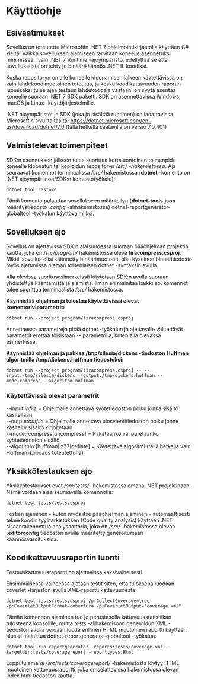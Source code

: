# Käyttöohje

## Esivaatimukset

Sovellus on toteutettu Microsoftin .NET 7 ohjelmointikirjastolla käyttäen C# kieltä. Vaikka sovelluksen ajamiseen tarvitaan koneelle asennetuksi minimissään vain .NET 7 Runtime -ajoympäristö, edellyttää se että sovelluksesta on tehty jo binäärikäännös .NET IL koodiksi.

Koska repositoryn omalle koneelle kloonamisen jälkeen käytettävissä on vain lähdekoodimuotoinen toteutus, ja koska koodikattavuuden raportin luomiseksi tulee ajaa testaus lähdekoodeja vastaan, on syytä asentaa koneelle suoraan .NET 7 SDK paketti. SDK on asennettavissa Windows, macOS ja Linux -käyttöjärjestelmille.

.NET ajoympäristöt ja SDK (joka jo sisältää runtimen) on ladattavissa Microsoftin sivuilta täältä: https://dotnet.microsoft.com/en-us/download/dotnet/7.0 (tällä hetkellä saatavilla on versio 7.0.401)

## Valmistelevat toimenpiteet

SDK:n asennuksen jälkeen tulee suorittaa kertaluontoinen toimenpide koneelle kloonatun tai kopioidun repositoryn */src/ -hakemistossa*. Aja seuraavat komennot terminaalissa */src/* hakemistossa (**dotnet** -komento on .NET ajoympäristön/SDK:n komentotyökalu):

```
dotnet tool restore
```

Tämä komento palauttaa sovellukseen määritellyn (**dotnet-tools.json** määritystiedosto *.config* -alihakemistossa) dotnet-reportgenerator-globaltool -työkalun käyttövalmiiksi.

## Sovelluksen ajo

Sovellus on ajettavissa SDK:n alaisuudessa suoraan pääohjelman projektin kautta, joka on */src/program/* hakemistossa oleva **tiracompress.csproj**. Mikäli sovellus olisi käännetty binäärimuotoon, olisi kyseinen binääritiedosto myös ajettavissa hieman toisenlaisen dotnet -syntaksin avulla.

Alla olevissa suoritusesimerkeissä käytetään SDK:n avulla suoraan yhdistettyä kääntämistä ja ajamista. Ilman eri mainitaa kaikki ao. komennot tulee suorittaa terminaalista */src/* hakemistossa.

**Käynnistää ohjelman ja tulostaa käytettävissä olevat komentoriviparametrit:**
```
dotnet run --project program/tiracompress.csproj
```

Annettaessa parametreja pitää dotnet -työkalun ja ajettavalle välitettävät parametrit erottaa toisistaan -- parametrilla, kuten alla olevassa esimerkissä.

**Käynnistää ohjelman ja pakkaa /tmp/silesia/dickens -tiedoston Huffman algoritmilla /tmp/dickens.huffman tiedostoksi:**
```
dotnet run --project program/tiracompress.csproj -- --input:/tmp/silesia/dickens --output:/tmp/dickens.huffman --mode:compress --algorithm:huffman
```

### Käytettävissä olevat parametrit
--input:*infile* = Ohjelmalle annettava syötetiedoston polku jonka sisältö käsitellään  
--output:*outfile* = Ohjelmalle annettava ulosvientitiedoston polku jonne käsitelty sisältö kirjoitetaan  
--mode:[compress|uncompress] = Pakataanko vai puretaanko syötetiedoston sisältö  
--algorithm:[huffman|lz77|deflate] = Käytettävä algoritmi (tällä hetkellä vain Huffman-koodaus toteutettuna)  

## Yksikkötestauksen ajo

Yksikkötestaukset ovat */src/tests/* -hakemistossa omana .NET projektinaan. Nämä voidaan ajaa seuraavalla komennolla:

```
dotnet test tests/tests.csproj
```

Testien ajaminen - kuten myös itse pääohjelman ajaminen - automaattisesti tekee koodin tyylitarkistuksen (Code quality analysis) käyttäen .NET sisäänrakennettua analysaattoria, joka on */src/* -hakemistossa olevan **.editorconfig** tiedoston avulla määritetty generoitumaan käännösvaroituksina.

## Koodikattavuusraportin luonti

Testauskattavuusraportti on ajettavissa kaksivaiheisesti.

Ensimmäisessä vaiheessa ajetaan testit siten, että tuloksena luodaan coverlet -kirjaston avulla XML-raportti kattavuudesta:

```
dotnet test tests/tests.csproj /p:CollectCoverage=true /p:CoverletOutputFormat=cobertura /p:CoverletOutput="coverage.xml"
```

Tämän komennon ajaminen tuo jo perustasolla kattavuusstatistiikan tulosteena konsolille, mutta *tests* -alihakemisoon generoidun XML -tiedoston avulla voidaan luoda erillinen HTML muotoinen raportti käyttäen alussa mainittua dotnet-reportgenerator-globaltool -työkalua.

```
dotnet tool run reportgenerator -reports:tests/coverage.xml -targetdir:tests/coveragereport -reporttypes:Html 
```

Lopputulemana */src/tests/coveragereport/* -hakemistosta löytyy HTML muotoinen kattavuusraportti, joka on selattavissa hakemistossa olevan index.html tiedoston kautta.
